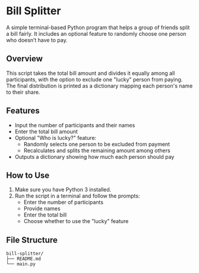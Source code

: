 # Bill Splitter

A simple terminal-based Python program that helps a group of friends split a bill fairly. It includes an optional feature to randomly choose one person who doesn’t have to pay.

## Overview

This script takes the total bill amount and divides it equally among all participants, with the option to exclude one "lucky" person from paying. The final distribution is printed as a dictionary mapping each person's name to their share.

## Features

- Input the number of participants and their names
- Enter the total bill amount
- Optional "Who is lucky?" feature:
  - Randomly selects one person to be excluded from payment
  - Recalculates and splits the remaining amount among others
- Outputs a dictionary showing how much each person should pay

## How to Use

1. Make sure you have Python 3 installed.
2. Run the script in a terminal and follow the prompts:
   - Enter the number of participants
   - Provide names
   - Enter the total bill
   - Choose whether to use the "lucky" feature

## File Structure

```plaintext
bill-splitter/
├── README.md
└── main.py
```